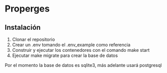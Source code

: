 # Properges


## Instalación

1. Clonar el repositorio
2. Crear un .env tomando el .env_example como referencia
3. Construir y ejecutar los contenedores con el comando make start
4. Ejecutar make migrate para crear la base de datos 

Por el momento la base de datos es sqlite3, más adelante usará postgresql
